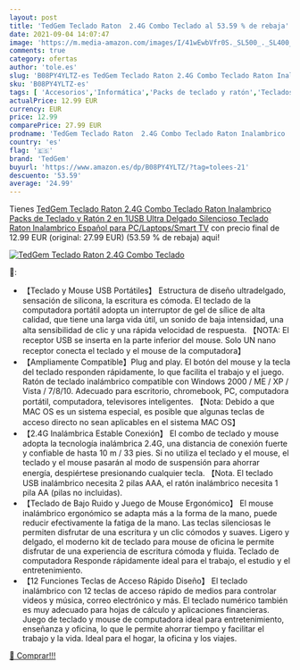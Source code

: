 ```yaml
---
layout: post
title: 'TedGem Teclado Raton  2.4G Combo Teclado al 53.59 % de rebaja'
date: 2021-09-04 14:07:47
image: 'https://m.media-amazon.com/images/I/41wEwbVfr0S._SL500_._SL400_.jpg'
comments: true
category: ofertas
author: 'tole.es'
slug: 'B08PY4YLTZ-es TedGem Teclado Raton 2.4G Combo Teclado Raton Inalambrico...'
sku: 'B08PY4YLTZ-es'
tags: [ 'Accesorios','Informática','Packs de teclado y ratón','Teclados, ratones y periféricos de entrada','smart','tedgem','tv', ]
actualPrice: 12.99 EUR
currency: EUR
price: 12.99
comparePrice: 27.99 EUR
prodname: 'TedGem Teclado Raton  2.4G Combo Teclado Raton Inalambrico  Packs de Teclado y Ratón  2 en 1USB Ultra Delgado Silencioso Teclado Raton Inalambrico Español para PC/Laptops/Smart TV'
country: 'es'
flag: '🇪🇸'
brand: 'TedGem'
buyurl: 'https://www.amazon.es/dp/B08PY4YLTZ/?tag=tolees-21'
descuento: '53.59'
average: '24.99'
---
```


Tienes [TedGem Teclado Raton  2.4G Combo Teclado Raton Inalambrico  Packs de Teclado y Ratón  2 en 1USB Ultra Delgado Silencioso Teclado Raton Inalambrico Español para PC/Laptops/Smart TV](https://www.amazon.es/dp/B08PY4YLTZ/?tag=tolees-21) con precio final de  12.99 EUR (original: 27.99 EUR) (53.59 %  de rebaja) aqui!

[![TedGem Teclado Raton  2.4G Combo Teclado](https://m.media-amazon.com/images/I/41wEwbVfr0S._SL500_._SL400_.jpg)](https://www.amazon.es/dp/B08PY4YLTZ/?tag=tolees-21)

🔎:

- 【Teclado y Mouse USB Portátiles】 Estructura de diseño ultradelgado, sensación de silicona, la escritura es cómoda. El teclado de la computadora portátil adopta un interruptor de gel de sílice de alta calidad, que tiene una larga vida útil, un sonido de baja intensidad, una alta sensibilidad de clic y una rápida velocidad de respuesta. 【NOTA: El receptor USB se inserta en la parte inferior del mouse. Solo UN nano receptor conecta el teclado y el mouse de la computadora】
- 【Ampliamente Compatible】Plug and play. El botón del mouse y la tecla del teclado responden rápidamente, lo que facilita el trabajo y el juego. Ratón de teclado inalámbrico compatible con Windows 2000 / ME / XP / Vista / 7/8/10. Adecuado para escritorio, chromebook, PC, computadora portátil, computadora, televisores inteligentes. 【Nota: Debido a que MAC OS es un sistema especial, es posible que algunas teclas de acceso directo no sean aplicables en el sistema MAC OS】
- 【2.4G Inalámbrica Estable Conexión】 El combo de teclado y mouse adopta la tecnología inalámbrica 2.4G, una distancia de conexión fuerte y confiable de hasta 10 m / 33 pies. Si no utiliza el teclado y el mouse, el teclado y el mouse pasarán al modo de suspensión para ahorrar energía, despiértese presionando cualquier tecla. 【Nota. El teclado USB inalámbrico necesita 2 pilas AAA, el ratón inalámbrico necesita 1 pila AA (pilas no incluidas).
- 【Teclado de Bajo Ruido y Juego de Mouse Ergonómico】 El mouse inalámbrico ergonómico se adapta más a la forma de la mano, puede reducir efectivamente la fatiga de la mano. Las teclas silenciosas le permiten disfrutar de una escritura y un clic cómodos y suaves. Ligero y delgado, el moderno kit de teclado para mouse de oficina le permite disfrutar de una experiencia de escritura cómoda y fluida. Teclado de computadora Responde rápidamente ideal para el trabajo, el estudio y el entretenimiento.
- 【12 Funciones Teclas de Acceso Rápido Diseño】 El teclado inalámbrico con 12 teclas de acceso rápido de medios para controlar videos y música, correo electrónico y más. El teclado numérico también es muy adecuado para hojas de cálculo y aplicaciones financieras. Juego de teclado y mouse de computadora ideal para entretenimiento, enseñanza y oficina, lo que le permite ahorrar tiempo y facilitar el trabajo y la vida. Ideal para el hogar, la oficina y los viajes.

[🛒 Comprar!!!](https://www.amazon.es/dp/B08PY4YLTZ/?tag=tolees-21)
